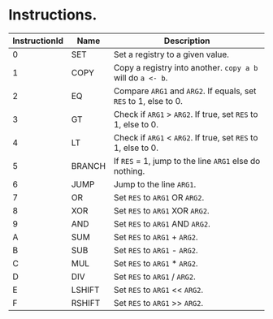 # Instructions.

| InstructionId |Name | Description |
| ------ | ------ | ----------- |
| 0  | SET | Set a registry to a given value.
| 1  | COPY | Copy a registry into another. `copy a b` will do `a <- b`.
| 2  | EQ | Compare `ARG1` and `ARG2`. If equals, set `RES` to 1, else to 0.
| 3  | GT | Check if `ARG1` > `ARG2`. If true, set `RES` to 1, else to 0.
| 4  | LT | Check if `ARG1` < `ARG2`. If true, set `RES` to 1, else to 0.
| 5  | BRANCH | If `RES` = 1, jump to the line `ARG1` else do nothing.
| 6  | JUMP | Jump to the line `ARG1`.
| 7  | OR | Set `RES` to `ARG1` OR `ARG2`.
| 8  | XOR | Set `RES` to `ARG1` XOR `ARG2`.
| 9  | AND | Set `RES` to `ARG1` AND `ARG2`.
| A  | SUM | Set `RES` to `ARG1` + `ARG2`.
| B  | SUB | Set `RES` to `ARG1` - `ARG2`.
| C  | MUL | Set `RES` to `ARG1` * `ARG2`.
| D  | DIV | Set `RES` to `ARG1` / `ARG2`.
| E  | LSHIFT | Set `RES` to `ARG1` << `ARG2`.
| F  | RSHIFT | Set `RES` to `ARG1` >> `ARG2`.
